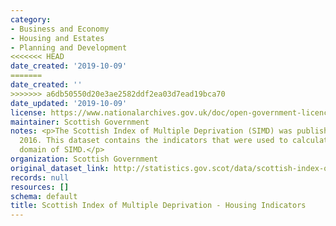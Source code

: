 ```yaml
---
category:
- Business and Economy
- Housing and Estates
- Planning and Development
<<<<<<< HEAD
date_created: '2019-10-09'
=======
date_created: ''
>>>>>>> a6db50550d20e3ae2582ddf2ea03d7ead19bca70
date_updated: '2019-10-09'
license: https://www.nationalarchives.gov.uk/doc/open-government-licence/version/3/
maintainer: Scottish Government
notes: <p>The Scottish Index of Multiple Deprivation (SIMD) was published in August
  2016. This dataset contains the indicators that were used to calculate the housing
  domain of SIMD.</p>
organization: Scottish Government
original_dataset_link: http://statistics.gov.scot/data/scottish-index-of-multiple-deprivation---housing-indicators
records: null
resources: []
schema: default
title: Scottish Index of Multiple Deprivation - Housing Indicators
---
```

